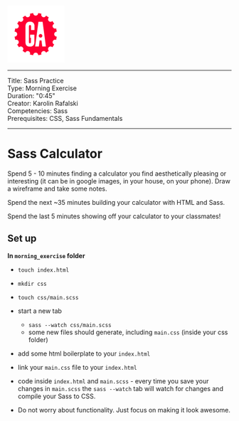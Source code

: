 ![](/ga_cog.png)

---
Title: Sass Practice <br>
Type: Morning Exercise <br>
Duration: "0:45"<br>
Creator: Karolin Rafalski <br>
Competencies: Sass<br>
Prerequisites: CSS, Sass Fundamentals<br>

---

<!--SEI1 8:04 - 8:59 including one demo -->

# Sass Calculator

Spend 5 - 10 minutes finding a calculator you find aesthetically pleasing or interesting (it can be in google images, in your house, on your phone). Draw a wireframe and take some notes.

Spend the next ~35 minutes building your calculator with HTML and Sass.

Spend the last 5 minutes showing off your calculator to your classmates!

## Set up

**In `morning_exercise` folder**
- `touch index.html`
- `mkdir css`
- `touch css/main.scss`
- start a new tab
  - `sass --watch css/main.scss`
  - some new files should generate, including `main.css` (inside your css folder)
- add some html boilerplate to your `index.html`
- link your `main.css` file to your `index.html`
- code inside `index.html` and `main.scss` - every time you save your changes in `main.scss` the `sass --watch` tab will watch for changes and compile your Sass to CSS.

- Do not worry about functionality. Just focus on making it look awesome.
